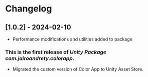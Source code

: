 # Changelog

## [1.0.2] - 2024-02-10
- Performance modifications and utilities added to package

### This is the first release of *Unity Package com.jairoandrety.colorapp*.
- Migrated the custom version of Color App to Unity Asset Store.